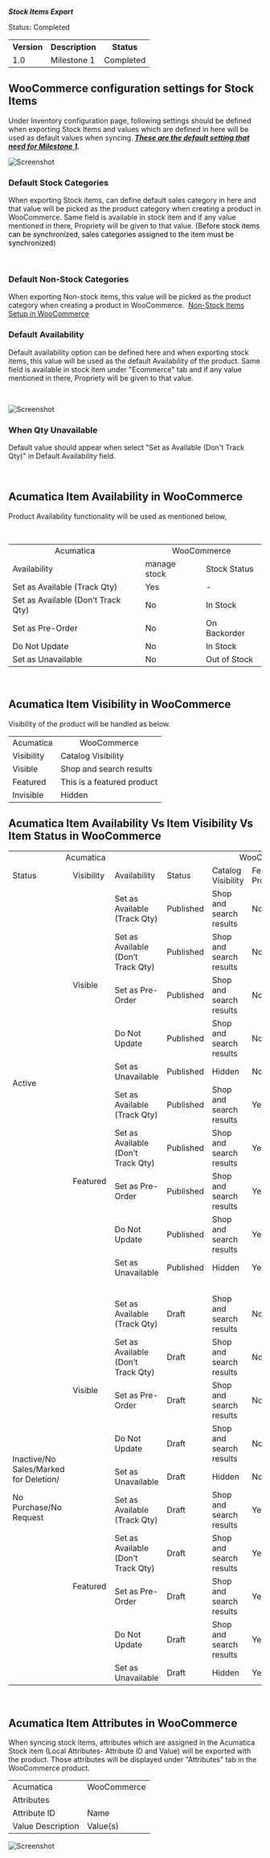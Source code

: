 ***Stock Items Export***
<p>Status: Completed</p>
<table>
<tbody>
<tr>
<th>Version</th>
<th>Description</th>
<th>Status</th></tr>
<tr>
<td>1.0</td>
<td>Milestone 1</td>
<td>Completed</td></tr></tbody></table>
<p><ac:structured-macro ac:macro-id="f81e2ff3-b26c-4c5e-9db8-14176338fa5d" ac:name="toc" ac:schema-version="1" /></p>
<h2>WooCommerce configuration settings for Stock Items</h2>
<p>Under Inventory configuration page, following settings should be defined when exporting Stock Items and values which are defined in here will be used as default values when syncing.<strong><em> <u>These are the default setting that need for Milestone 1</u>.</em></strong></p>

![Screenshot](/Specifications/Spec%20Images/Stock1.png)

<h3>Default Stock Categories</h3>
<p>When exporting Stock items, can define default sales category in here and that value will be picked as the product category when creating a product in WooCommerce.&nbsp;Same field is available in stock item and if any value mentioned in there, Propriety will be given to that value. (B<span style="color: rgb(0,0,0);">efore stock items can be synchronized, sales categories assigned to the item must be synchronized</span>)</p>
<p>&nbsp;</p>
<h3>Default Non-Stock Categories</h3>
<p>When exporting Non-stock items, this value will be picked as the product category when creating a product in WooCommerce.&nbsp; 
 <a href="https://github.com/Acumatica/Acumatica-WooCommerce/blob/main/Specifications/Non-Stock%20Items.md"> Non-Stock Items Setup in WooCommerce</a></p>
<h3>Default Availability</h3>
<p>Default availability option can be defined here and when exporting stock items, this value will be used as the default Availability of the product.&nbsp;Same field is available in stock item under &quot;Ecommerce&quot; tab and if any value mentioned in there, Propriety will be given to that value.</p>
<p>&nbsp;</p>

![Screenshot](/Specifications/Spec%20Images/Stock2.png)

<h3>When Qty Unavailable</h3>
<p>Default value should appear when select &quot;Set as Available (Don't Track Qty)&quot; in Default Availability field.</p>
<p>&nbsp;</p>
<h2>Acumatica Item Availability in WooCommerce</h2>
<p>Product Availability functionality will be used as mentioned below,&nbsp;</p>
<p>&nbsp;</p>
<table>
<tbody>
<tr>
<td class="highlight-grey" data-highlight-colour="grey" style="text-align: center;">Acumatica</td>
<td class="highlight-grey" colspan="2" data-highlight-colour="grey" style="text-align: center;">WooCommerce</td></tr>
<tr>
<td class="highlight-grey" data-highlight-colour="grey">Availability</td>
<td class="highlight-grey" data-highlight-colour="grey">manage stock</td>
<td class="highlight-grey" data-highlight-colour="grey">Stock Status</td></tr>
<tr>
<td>Set as Available (Track Qty)</td>
<td>Yes</td>
<td>-</td></tr>
<tr>
<td>Set as Available (Don&rsquo;t Track Qty)</td>
<td>No</td>
<td>In Stock</td></tr>
<tr>
<td>Set as Pre-Order</td>
<td>No</td>
<td>On Backorder</td></tr>
<tr>
<td>Do Not Update</td>
<td>No</td>
<td>In Stock</td></tr>
<tr>
<td>Set as Unavailable</td>
<td>No</td>
<td>Out of Stock</td></tr></tbody></table>
<p>&nbsp;</p>
<h2>Acumatica Item Visibility in WooCommerce</h2>
<p>Visibility of the product will be handled as below.&nbsp;</p>
<table>
<tbody>
<tr>
<td class="highlight-grey" data-highlight-colour="grey" style="text-align: center;">Acumatica</td>
<td class="highlight-grey" data-highlight-colour="grey" style="text-align: center;">WooCommerce</td></tr>
<tr>
<td class="highlight-grey" data-highlight-colour="grey" style="text-align: left;">Visibility&nbsp;</td>
<td class="highlight-grey" data-highlight-colour="grey" style="text-align: left;">Catalog Visibility</td></tr>
<tr>
<td>Visible</td>
<td>Shop and search results</td></tr>
<tr>
<td>Featured</td>
<td>This is a featured product</td></tr>
<tr>
<td>Invisible</td>
<td>Hidden</td></tr></tbody></table>
<h2>Acumatica Item Availability Vs Item Visibility Vs Item Status in WooCommerce</h2>
<table>
<tbody>
<tr>
<td class="highlight-grey" colspan="3" data-highlight-colour="grey" style="text-align: center;">Acumatica</td>
<td class="highlight-grey" colspan="5" data-highlight-colour="grey" style="text-align: center;">WooCommerce</td></tr>
<tr>
<td class="highlight-grey" data-highlight-colour="grey">Status</td>
<td class="highlight-grey" data-highlight-colour="grey">Visibility&nbsp;</td>
<td class="highlight-grey" data-highlight-colour="grey">Availability</td>
<td class="highlight-grey" data-highlight-colour="grey">Status</td>
<td class="highlight-grey" data-highlight-colour="grey">Catalog Visibility</td>
<td class="highlight-grey" data-highlight-colour="grey">Featured Product</td>
<td class="highlight-grey" data-highlight-colour="grey">manage stock</td>
<td class="highlight-grey" data-highlight-colour="grey">Stock Status</td></tr>
<tr>
<td rowspan="10">Active</td>
<td rowspan="5">Visible</td>
<td>Set as Available (Track Qty)</td>
<td>Published</td>
<td>Shop and search results</td>
<td>No</td>
<td>Yes</td>
<td>In Stock</td></tr>
<tr>
<td>Set as Available (Don&rsquo;t Track Qty)</td>
<td>Published</td>
<td>Shop and search results</td>
<td>No</td>
<td>No</td>
<td>In Stock</td></tr>
<tr>
<td>Set as Pre-Order</td>
<td>Published</td>
<td>Shop and search results</td>
<td>No</td>
<td>No</td>
<td>On Backorder</td></tr>
<tr>
<td>Do Not Update</td>
<td>Published</td>
<td>Shop and search results</td>
<td>No</td>
<td>N/A</td>
<td>N/A</td></tr>
<tr>
<td>Set as Unavailable</td>
<td>Published</td>
<td>Hidden</td>
<td>No</td>
<td>No</td>
<td>Out of Stock</td></tr>
<tr>
<td rowspan="5">Featured</td>
<td>Set as Available (Track Qty)</td>
<td>Published</td>
<td>Shop and search results</td>
<td>Yes</td>
<td>Yes</td>
<td>In Stock</td></tr>
<tr>
<td>Set as Available (Don&rsquo;t Track Qty)</td>
<td>Published</td>
<td>Shop and search results</td>
<td>Yes</td>
<td>No</td>
<td>In Stock</td></tr>
<tr>
<td>Set as Pre-Order</td>
<td>Published</td>
<td>Shop and search results</td>
<td>Yes</td>
<td>No</td>
<td>On Backorder</td></tr>
<tr>
<td>Do Not Update</td>
<td>Published</td>
<td>Shop and search results</td>
<td>Yes</td>
<td>N/A</td>
<td>N/A</td></tr>
<tr>
<td>Set as Unavailable</td>
<td>Published</td>
<td>Hidden</td>
<td>Yes</td>
<td>No</td>
<td>Out of Stock</td></tr>
<tr>
<td class="highlight-grey" colspan="3" data-highlight-colour="grey">&nbsp;</td>
<td class="highlight-grey" colspan="3" data-highlight-colour="grey">&nbsp;</td>
<td class="highlight-grey" colspan="2" data-highlight-colour="grey">&nbsp;</td></tr>
<tr>
<td rowspan="10">
<p>Inactive/No Sales/Marked for Deletion/</p>
<p><span>No Purchase/No Request</span></p></td>
<td rowspan="5">Visible</td>
<td>Set as Available (Track Qty)</td>
<td>Draft</td>
<td>Shop and search results</td>
<td>No</td>
<td>Yes</td>
<td>In Stock</td></tr>
<tr>
<td>Set as Available (Don&rsquo;t Track Qty)</td>
<td>Draft</td>
<td>Shop and search results</td>
<td>No</td>
<td>No</td>
<td>In Stock</td></tr>
<tr>
<td>Set as Pre-Order</td>
<td>Draft</td>
<td>Shop and search results</td>
<td>No</td>
<td>No</td>
<td>On Backorder</td></tr>
<tr>
<td>Do Not Update</td>
<td>Draft</td>
<td>Shop and search results</td>
<td>No</td>
<td>N/A</td>
<td>N/A</td></tr>
<tr>
<td>Set as Unavailable</td>
<td>Draft</td>
<td>Hidden</td>
<td>No</td>
<td>No</td>
<td>Out of Stock</td></tr>
<tr>
<td rowspan="5">Featured</td>
<td>Set as Available (Track Qty)</td>
<td>Draft</td>
<td>Shop and search results</td>
<td>Yes</td>
<td>Yes</td>
<td>In Stock</td></tr>
<tr>
<td>Set as Available (Don&rsquo;t Track Qty)</td>
<td>Draft</td>
<td>Shop and search results</td>
<td>Yes</td>
<td>No</td>
<td>In Stock</td></tr>
<tr>
<td>Set as Pre-Order</td>
<td>Draft</td>
<td>Shop and search results</td>
<td>Yes</td>
<td>No</td>
<td>On Backorder</td></tr>
<tr>
<td>Do Not Update</td>
<td>Draft</td>
<td>Shop and search results</td>
<td>Yes</td>
<td>N/A</td>
<td>N/A</td></tr>
<tr>
<td>Set as Unavailable</td>
<td>Draft</td>
<td>Hidden</td>
<td>Yes</td>
<td>No</td>
<td>Out of Stock</td></tr></tbody></table>
<p>&nbsp;</p>
<h2>Acumatica Item Attributes in WooCommerce</h2>
<p>When syncing stock items, attributes which are assigned in the Acumatica Stock item (Local Attributes- Attribute ID and Value) will be exported with the product. Those attributes will be displayed under &quot;Attributes&quot; tab in the WooCommerce product.</p>
<table>
<tbody>
<tr>
<td class="highlight-grey" data-highlight-colour="grey">Acumatica</td>
<td class="highlight-grey" data-highlight-colour="grey">WooCommerce</td></tr>
<tr>
<td>Attributes</td>
<td>&nbsp;</td></tr>
<tr>
<td>Attribute ID</td>
<td>Name</td></tr>
<tr>
<td>Value Description</td>
<td>Value(s)</td></tr></tbody></table>

![Screenshot](/Specifications/Spec%20Images/Stock3.png)

<p>&nbsp;</p>

